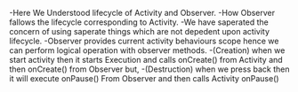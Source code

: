 -Here We Understood lifecycle of Activity and Observer. 
-How Observer fallows the lifecycle corresponding to Activity.
-We have saperated the concern of using saperate things which are not depedent upon activity lifecycle.
-Observer provides current activity behaviours scope hence we can perform logical operation with observer methods. 
-(Creation) when we start activity then it starts Execution and calls onCreate() from Activity and then onCreate() from Observer but,
-(Destruction) when we press back then it will execute onPause() From Observer and then calls Activity onPause()